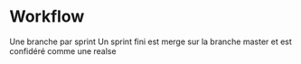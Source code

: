# Workflow

Une branche par sprint
Un sprint fini est merge sur la branche master et est confidéré comme une realse